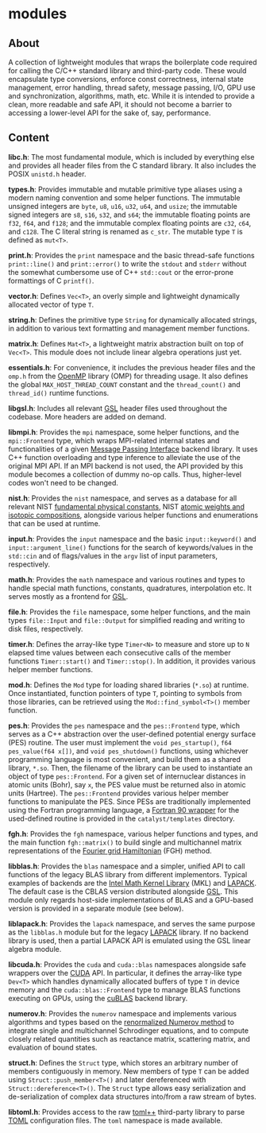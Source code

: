 # modules

## About

A collection of lightweight modules that wraps the boilerplate code required for calling the C/C++ standard library and third-party code. These would encapsulate type conversions, enforce const correctness, internal state management, error handling, thread safety, message passing, I/O, GPU use and synchronization, algorithms, math, etc. While it is intended to provide a clean, more readable and safe API, it should not become a barrier to accessing a lower-level API for the sake of, say, performance.

## Content

**libc.h**: The most fundamental module, which is included by everything else and provides all header files from the C standard library. It also includes the POSIX `unistd.h` header.

**types.h**: Provides immutable and mutable primitive type aliases using a modern naming convention and some helper functions. The immutable unsigned integers are `byte`, `u8`, `u16`, `u32`, `u64`, and `usize`; the immutable signed integers are `s8`, `s16`, `s32`, and `s64`; the immutable floating points are `f32`, `f64`, and `f128`; and the immutable complex floating points are `c32`, `c64`, and `c128`. The C literal string is renamed as `c_str`. The mutable type `T` is defined as `mut<T>`.

**print.h**: Provides the `print` namespace and the basic thread-safe functions `print::line()` and `print::error()` to write the `stdout` and `stderr` without the somewhat cumbersome use of C++ `std::cout` or the error-prone formattings of C `printf()`.

**vector.h**: Defines `Vec<T>`, an overly simple and lightweight dynamically allocated vector of type `T`.

**string.h**: Defines the primitive type `String` for dynamically allocated strings, in addition to various text formatting and management member functions.

**matrix.h**: Defines `Mat<T>`, a lightweight matrix abstraction built on top of `Vec<T>`. This module does not include linear algebra operations just yet.

**essentials.h**: For convenience, it includes the previous header files and the `omp.h` from the [OpenMP](https://www.openmp.org/) library (OMP) for threading usage. It also defines the global `MAX_HOST_THREAD_COUNT` constant and the `thread_count()` and `thread_id()` runtime functions.

**libgsl.h**: Includes all relevant [GSL](https://www.gnu.org/software/gsl/) header files used throughout the codebase. More headers are added on demand.

**libmpi.h**: Provides the `mpi` namespace, some helper functions, and the `mpi::Frontend` type, which wraps MPI-related internal states and functionalities of a given [Message Passing Interface](https://www.mpi-forum.org/) backend library. It uses C++ function overloading and type inference to alleviate the use of the original MPI API. If an MPI backend is not used, the API provided by this module becomes a collection of dummy no-op calls. Thus, higher-level codes won't need to be changed.

**nist.h**: Provides the `nist` namespace, and serves as a database for all relevant NIST [fundamental physical constants](https://pml.nist.gov/cuu/Constants/Table/allascii.txt), NIST [atomic weights and isotopic compositions](https://physics.nist.gov/cgi-bin/Compositions/stand_alone.pl?ele=&all=all&ascii=ascii2&isotype=all), alongside various helper functions and enumerations that can be used at runtime.

**input.h**: Provides the `input` namespace and the basic `input::keyword()` and `input::argument_line()` functions for the search of keywords/values in the `std::cin` and of flags/values in the `argv` list of input parameters, respectively.

**math.h**: Provides the `math` namespace and various routines and types to handle special math functions, constants, quadratures, interpolation etc. It serves mostly as a frontend for [GSL](https://www.gnu.org/software/gsl/).

**file.h**: Provides the `file` namespace, some helper functions, and the main types `file::Input` and `file::Output` for simplified reading and writing to disk files, respectively.

**timer.h**: Defines the array-like type `Timer<N>` to measure and store up to `N` elapsed time values between each consecutive calls of the member functions `Timer::start()` and `Timer::stop()`. In addition, it provides various helper member functions.

**mod.h**: Defines the `Mod` type for loading shared libraries (`*.so`) at runtime. Once instantiated, function pointers of type `T`, pointing to symbols from those libraries, can be retrieved using the `Mod::find_symbol<T>()` member function.

**pes.h**: Provides the `pes` namespace and the `pes::Frontend` type, which serves as a C++ abstraction over the user-defined potential energy surface (PES) routine. The user must implement the `void pes_startup()`, `f64 pes_value(f64 x[])`, and `void pes_shutdown()` functions, using whichever programming language is most convenient, and build them as a shared library, `*.so`. Then, the filename of the library can be used to instantiate an object of type `pes::Frontend`. For a given set of internuclear distances in atomic units (Bohr), say `x`, the PES value must be returned also in atomic units (Hartree). The `pes::Frontend` provides various helper member functions to manipulate the PES. Since PESs are traditionally implemented using the Fortran programming language, a [Fortran 90 wrapper](../templates/pes_wrapper.f90) for the used-defined routine is provided in the `catalyst/templates` directory.

**fgh.h**: Provides the `fgh` namespace, various helper functions and types, and the main function `fgh::matrix()` to build single and multichannel matrix representations of the [Fourier grid Hamiltonian](https://doi.org/10.1063/1.456888) (FGH) method.

**libblas.h**: Provides the `blas` namespace and a simpler, unified API to call functions of the legacy BLAS library from different implementors. Typical examples of backends are the [Intel Math Kernel Library](https://www.intel.com/content/www/us/en/developer/tools/oneapi/onemkl.html#gs.fg2j5m) (MKL) and [LAPACK](https://www.netlib.org/lapack/). The default case is the CBLAS version distributed alongside [GSL](https://www.gnu.org/software/gsl/). This module only regards host-side implementations of BLAS and a GPU-based version is provided in a separate module (see below).

**liblapack.h**: Provides the `lapack` namespace, and serves the same purpose as the `libblas.h` module but for the legacy [LAPACK](https://www.netlib.org/lapack/) library. If no backend library is used, then a partial LAPACK API is emulated using the GSL linear algebra module.

**libcuda.h**: Provides the `cuda` and `cuda::blas` namespaces alongside safe wrappers over the [CUDA](https://developer.nvidia.com/cuda-zone#) API. In particular, it defines the array-like type `Dev<T>` which handles dynamically allocated buffers of type `T` in device memory and the `cuda::blas::Frontend` type to manage BLAS functions executing on GPUs, using the [cuBLAS](https://developer.nvidia.com/cublas) backend library.

**numerov.h**: Provides the `numerov` namespace and implements various algorithms and types based on the [renormalized Numerov method](http://dx.doi.org/10.1063/1.436421) to integrate single and multichannel Schrodinger equations, and to compute closely related quantities such as reactance matrix, scattering matrix, and evaluation of bound states.

**struct.h**: Defines the `Struct` type, which stores an arbitrary number of members contiguously in memory. New members of type `T` can be added using `Struct::push_member<T>()` and later dereferenced with `Struct::dereference<T>()`. The `Struct` type allows easy serialization and de-serialization of complex data structures into/from a raw stream of bytes.

**libtoml.h**: Provides access to the raw [toml++](https://marzer.github.io/tomlplusplus/) third-party library to parse [TOML](https://toml.io/en/) configuration files. The `toml` namespace is made available.
